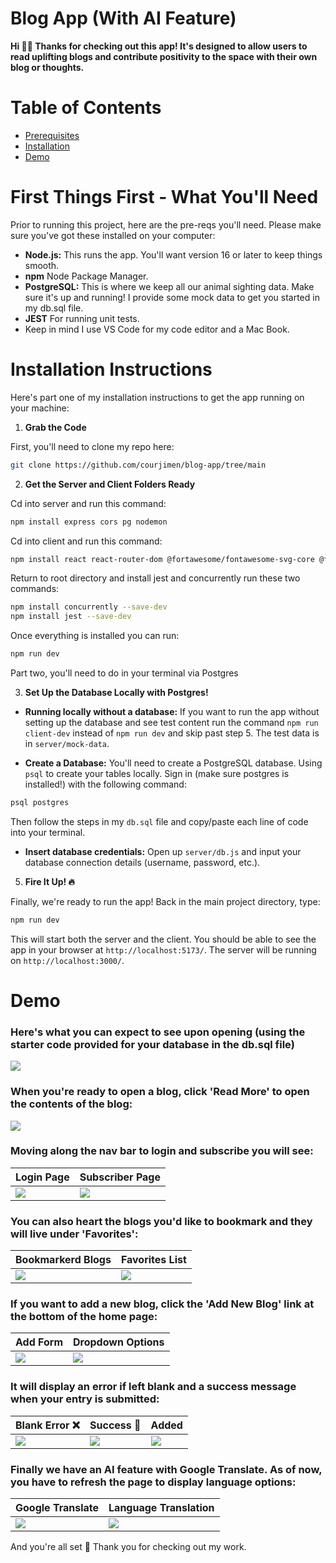 # Blog App (With AI Feature)

**Hi 👋🏾 Thanks for checking out this app! It's designed to allow users to read uplifting blogs and contribute positivity to the space with their own blog or thoughts.** 

# Table of Contents
- [Prerequisites](#first-things-first---what-youll-need)
- [Installation](#installation-instructions)
- [Demo](#demo)

# First Things First - What You'll Need

Prior to running this project, here are the pre-reqs you'll need. Please make sure you've got these installed on your computer:

* **Node.js:** This runs the app. You'll want version 16 or later to keep things smooth.
* **npm** Node Package Manager.
* **PostgreSQL:** This is where we keep all our animal sighting data. Make sure it's up and running! I provide some mock data to get you started in my db.sql file.
* **JEST** For running unit tests.
* Keep in mind I use VS Code for my code editor and a Mac Book.

# Installation Instructions

Here's part one of my installation instructions to get the app running on your machine:

1.  **Grab the Code**

First, you'll need to clone my repo here:

```bash
git clone https://github.com/courjimen/blog-app/tree/main
```

2.  **Get the Server and Client Folders Ready**

Cd into server and run this command: 
```bash
npm install express cors pg nodemon
```

Cd into client and run this command: 
```bash
npm install react react-router-dom @fortawesome/fontawesome-svg-core @fortawesome/free-solid-svg-icons @fortawesome/react-fontawesome
```

Return to root directory and install jest and concurrently run these two commands:

```bash
npm install concurrently --save-dev
npm install jest --save-dev
```

Once everything is installed you can run:

```bash
npm run dev
```

Part two, you'll need to do in your terminal via Postgres 

3. **Set Up the Database Locally with Postgres!**

* **Running locally without a database:** If you want to run the app without setting up the database and see test content run the command `npm run client-dev` instead of `npm run dev` and skip past step 5. The test data is in `server/mock-data`. 

* **Create a Database:** You'll need to create a PostgreSQL database. Using `psql` to create your tables locally. Sign in (make sure postgres is installed!) with the following command:

```bash
psql postgres
```
Then follow the steps in my `db.sql` file and copy/paste each line of code into your terminal.

* **Insert database credentials:** Open up `server/db.js` and input your database connection details (username, password, etc.).

5.  **Fire It Up! 🔥**

Finally, we're ready to run the app! Back in the main project directory, type:

```bash
npm run dev
```

This will start both the server and the client. You should be able to see the app in your browser at `http://localhost:5173/`. The server will be running on `http://localhost:3000/`.

# Demo
### Here's what you can expect to see upon opening (using the starter code provided for your database in the db.sql file)
![](./client/images/home.png)

### When you're ready to open a blog, click 'Read More' to open the contents of the blog:
![](./client/images/blog.png)

### Moving along the nav bar to login and subscribe you will see:
| Login Page | Subscriber Page |
| ------ | ------|
| ![](./client/images/login.png) | ![](./client/images/Subbies.png)

### You can also heart the blogs you'd like to bookmark and they will live under 'Favorites':

| Bookmarkerd Blogs | Favorites List |
| ------ | ------|
| ![](./client/images/faves.png) | ![](./client/images/bookmarked.png)

### If you want to add a new blog, click the 'Add New Blog' link at the bottom of the home page:
| Add Form | Dropdown Options |
| ------ | ------|
| ![](./client/images/addblog.png) | ![](./client/images/dropdown.png) | 

### It will display an error if left blank and a success message when your entry is submitted:
| Blank Error ❌ | Success 🎉 | Added |
| ------ | ------| ------|
| ![](./client/images/success.png) | ![](./client/images/error.png) | ![](./client/images/added.png)

### Finally we have an AI feature with Google Translate. As of now, you have to refresh the page to display language options:
| Google Translate | Language Translation |
| ------ | ------|
| ![](./client/images/AI.png) | ![](./client/images/spanish.png)

And you're all set 🎉 Thank you for checking out my work.